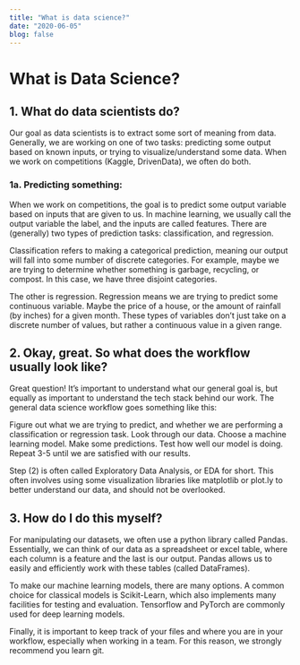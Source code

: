 ```yaml
---
title: "What is data science?"
date: "2020-06-05"
blog: false
---
```


# What is Data Science?

## 1. What do data scientists do?

Our goal as data scientists is to extract some sort of meaning from data. Generally, we are working on one of two tasks: predicting some output based on known inputs, or trying to visualize/understand some data. When we work on competitions (Kaggle, DrivenData), we often do both. 

### 1a. Predicting something:

When we work on competitions, the goal is to predict some output variable based on inputs that are given to us. In machine learning, we usually call the output variable the label, and the inputs are called features. There are (generally) two types of prediction tasks: classification, and regression.

Classification refers to making a categorical prediction, meaning our output will fall into some number of discrete categories. For example, maybe we are trying to determine whether something is garbage, recycling, or compost. In this case, we have three disjoint categories.

The other is regression. Regression means we are trying to predict some continuous variable. Maybe the price of a house, or the amount of rainfall (by inches) for a given month. These types of variables don’t just take on a discrete number of values, but rather a continuous value in a given range. 

## 2. Okay, great. So what does the workflow usually look like?

Great question! It’s important to understand what our general goal is, but equally as important to understand the tech stack behind our work. The general data science workflow goes something like this:

Figure out what we are trying to predict, and whether we are performing a classification or regression task.
Look through our data. 
Choose a machine learning model.
Make some predictions.
Test how well our model is doing.
Repeat 3-5 until we are satisfied with our results.

Step (2) is often called Exploratory Data Analysis, or EDA for short. This often involves using some visualization libraries like matplotlib or plot.ly to better understand our data, and should not be overlooked. 


## 3. How do I do this myself?

For manipulating our datasets, we often use a python library called Pandas. Essentially, we can think of our data as a spreadsheet or excel table, where each column is a feature and the last is our output. Pandas allows us to easily and efficiently work with these tables (called DataFrames).

To make our machine learning models, there are many options. A common choice for classical models is Scikit-Learn, which also implements many facilities for testing and evaluation. Tensorflow and PyTorch are commonly used for deep learning models.

Finally, it is important to keep track of your files and where you are in your workflow, especially when working in a team. For this reason, we strongly recommend you learn git. 
